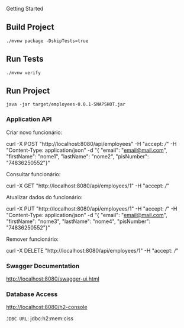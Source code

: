  Getting Started

## Build Project

```
./mvnw package -DskipTests=true
```

## Run Tests
```
./mvnw verify
```


## Run Project

```
java -jar target/employees-0.0.1-SNAPSHOT.jar
```


### Application API


Criar novo funcionário:

curl -X POST "http://localhost:8080/api/employees" -H "accept: */*" -H "Content-Type: application/json" -d "{ \"email\": \"email@mail.com\", \"firstName\": \"nome1\", \"lastName\": \"nome2\", \"pisNumber\": \"74836250552\"}"

Consultar funcionário:

curl -X GET "http://localhost:8080/api/employees/1" -H "accept: */*"

Atualizar dados do funcionário:

curl -X PUT "http://localhost:8080/api/employees/1" -H "accept: */*" -H "Content-Type: application/json" -d "{ \"email\": \"email@mail.com\", \"firstName\": \"nome3\", \"lastName\": \"nome4\", \"pisNumber\": \"74836250552\"}"


Remover funcionário:

curl -X DELETE "http://localhost:8080/api/employees/1" -H "accept: */*"


### Swagger Documentation

[http://localhost:8080/swagger-ui.html](http://localhost:8080/swagger-ui.html)


### Database Access

[http://localhost:8080/h2-console](http://localhost:8080/h2-console)

`JDBC URL`: jdbc:h2:mem:ciss


